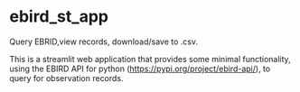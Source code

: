 # ebird_st_app
Query EBRID,view records, download/save to .csv.

This is a streamlit web application that provides some minimal functionality, using the EBIRD API for python (https://pypi.org/project/ebird-api/), to query for observation records.
